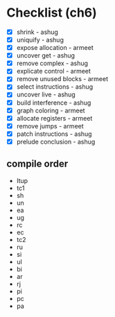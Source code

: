 # Checklist (ch6)

- [x] shrink - ashug
- [x] uniquify - ashug
- [x] expose allocation - armeet
- [x] uncover get - ashug
- [x] remove complex - ashug
- [x] explicate control - armeet
- [x] remove unused blocks - armeet
- [x] select instructions - ashug
- [x] uncover live - ashug
- [x] build interference - ashug
- [x] graph coloring - armeet
- [x] allocate registers - armeet
- [x] remove jumps - armeet
- [x] patch instructions - ashug
- [x] prelude conclusion - ashug

## compile order

- ltup
- tc1
- sh
- un
- ea
- ug
- rc
- ec
- tc2
- ru
- si
- ul
- bi
- ar
- rj
- pi
- pc
- pa
